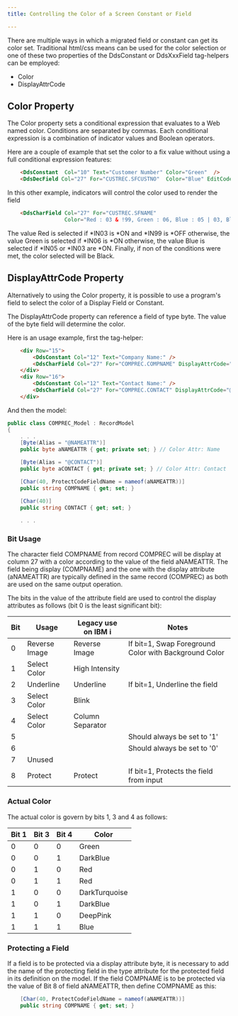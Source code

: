 ```yaml
---
title: Controlling the Color of a Screen Constant or Field

---
```


There are multiple ways in which a migrated field or constant can get its color set.  Traditional html/css means can be used for the color selection or one of these two properties of the DdsConstant or DdsXxxField tag-helpers can be employed:
 - Color
 - DisplayAttrCode

## Color Property
The Color property sets a conditional expression that evaluates to a Web named color. Conditions are separated by commas. Each conditional expression is a combination of indicator values and Boolean operators.

Here are a couple of example that set the color to a fix value without using a full conditional expression features:
```html
    <DdsConstant  Col="10" Text="Customer Number" Color="Green"  />
    <DdsDecField Col="27" For="CUSTREC.SFCUSTNO"  Color="Blue" EditCode="Z" />
```

In this other example, indicators will control the color used to render the field
```html
    <DdsCharField Col="27" For="CUSTREC.SFNAME" 
                  Color="Red : 03 & !99, Green : 06, Blue : 05 | 03, Black:*TRUE"/>
```

The value Red is selected if *IN03 is *ON and *IN99 is *OFF otherwise, the value Green is selected if *IN06 is *ON otherwise, the value Blue is selected if *IN05 or *IN03 are *ON. Finally, if non of the conditions were met, the color selected will be Black.

## DisplayAttrCode Property
Alternatively to using the Color property, it is possible to use a program's field to select the color of a Display Field or Constant. 

The DisplayAttrCode property can reference a field of type byte. The value of the byte field will determine the color.

Here is an usage example, first the tag-helper:
```html
    <div Row="15">
        <DdsConstant Col="12" Text="Company Name:" />
        <DdsCharField Col="27" For="COMPREC.COMPNAME" DisplayAttrCode="@Model.COMPREC.aNAMEATTR"/>
    </div>
    <div Row="16">
        <DdsConstant Col="12" Text="Contact Name:" />
        <DdsCharField Col="27" For="COMPREC.CONTACT" DisplayAttrCode="@Model.CUSTREC.aCONTACT"/>
    </div>

```
And then the model:
```cs
public class COMPREC_Model : RecordModel
{
    . . . 
    [Byte(Alias = "@NAMEATTR")]
    public byte aNAMEATTR { get; private set; } // Color Attr: Name

    [Byte(Alias = "@CONTACT")]
    public byte aCONTACT { get; private set; } // Color Attr: Contact

    [Char(40, ProtectCodeFieldName = nameof(aNAMEATTR))]
    public string COMPNAME { get; set; }

    [Char(40)]
    public string CONTACT { get; set; }
   
    . . .
```
### Bit Usage

The character field COMPNAME from record COMPREC will be display at column 27 with a color according to the value of the field aNAMEATTR. The field being display (COMPNAME) and the one with the display attribute (aNAMEATTR) are typically defined in the same record (COMPREC) as both are used on the same output operation.

The bits in the value of the attribute field are used to control the display attributes as follows (bit 0 is the least significant bit):

| Bit     | Usage          | Legacy use on IBM i | Notes
| ------- | -------------- | ------------------- | -----
| 0       | Reverse Image  | Reverse Image       | If bit=1, Swap Foreground Color with Background Color
| 1       | Select Color   | High Intensity      | 
| 2       | Underline      | Underline           | If bit=1, Underline the field
| 3       | Select Color   | Blink               | 
| 4       | Select Color   | Column Separator    | 
| 5       |                |                     | Should always be set to '1'
| 6       |                |                     | Should always be set to '0'
| 7       | Unused         |                     | 
| 8       | Protect        | Protect             | If bit=1, Protects the field from input

### Actual Color

The actual color is govern by bits 1, 3 and 4 as follows:

| Bit 1 | Bit 3 | Bit 4 | Color
| ------| ----- | ----- | -----
| 0     |     0 |     0 | Green
| 0     |     0 |     1 | DarkBlue
| 0     |     1 |     0 | Red
| 0     |     1 |     1 | Red
| 1     |     0 |     0 | DarkTurquoise
| 1     |     0 |     1 | DarkBlue
| 1     |     1 |     0 | DeepPink
| 1     |     1 |     1 | Blue

### Protecting a Field

If a field is to be protected via a display attribute byte, it is necessary to add the name of the protecting field in the type attribute for the protected field in its definition on the model.  If the field COMPNAME is to be protected via the value of Bit 8 of field aNAMEATTR, then define COMPNAME as this: 

```cs
    [Char(40, ProtectCodeFieldName = nameof(aNAMEATTR))]
    public string COMPNAME { get; set; }
```



